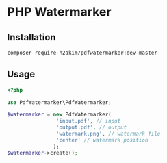 PHP Watermarker
===================
Installation
-------------

```bash
composer require h2akim/pdfwatermarker:dev-master
```

Usage
-------------

```php
<?php

use PdfWatermarker\PdfWatermarker;

$watermarker = new PdfWatermarker(
                'input.pdf', // input
                'output.pdf', // output
                'watermark.png', // watermark file
                'center' // watermark position
               );
$watermarker->create();
```